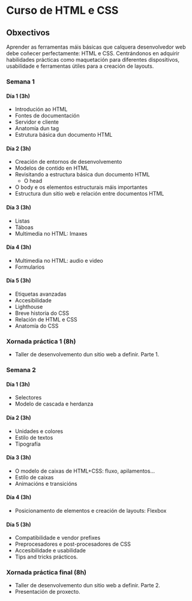 # Curso de HTML e CSS

## Obxectivos

Aprender as ferramentas máis básicas que calquera desenvolvedor web debe coñecer perfectamente: HTML e CSS. Centrándonos en adquirir habilidades prácticas como maquetación para diferentes dispositivos, usabilidade e ferramentas útiles para a creación de layouts.

### Semana 1

#### Día 1 (3h)

- Introdución ao HTML
- Fontes de documentación
- Servidor e cliente
- Anatomía dun tag
- Estrutura básica dun documento HTML

#### Día 2 (3h)

- Creación de entornos de desenvolvemento
- Modelos de contido en HTML
- Revisitando a estructura básica dun documento HTML
  - O head
- O body e os elementos estructurais máis importantes
- Estructura dun sitio web e relación entre documentos HTML

#### Día 3 (3h)

- Listas
- Táboas
- Multimedia no HTML: Imaxes

#### Día 4 (3h)
- Multimedia no HTML: audio e video
- Formularios

#### Día 5 (3h)

- Etiquetas avanzadas
- Accesibilidade
- Lighthouse
- Breve historia do CSS
- Relación de HTML e CSS
- Anatomía do CSS

### Xornada práctica 1 (8h)

- Taller de desenvolvemento dun sitio web a definir. Parte 1.

### Semana 2

#### Día 1 (3h)

- Selectores
- Modelo de cascada e herdanza

#### Día 2 (3h)

- Unidades e colores
- Estilo de textos
- Tipografía

#### Día 3 (3h)

- O modelo de caixas de HTML+CSS: fluxo, apilamentos...
- Estilo de caixas
- Animacións e transicións

#### Día 4 (3h)

- Posicionamento de elementos e creación de layouts: Flexbox

#### Día 5 (3h)

- Compatibilidade e vendor prefixes
- Preprocesadores e post-procesadores de CSS
- Accesibilidade e usabilidade
- Tips and tricks prácticos.

### Xornada práctica final (8h)

- Taller de desenvolvemento dun sitio web a definir. Parte 2.
- Presentación de proxecto.


